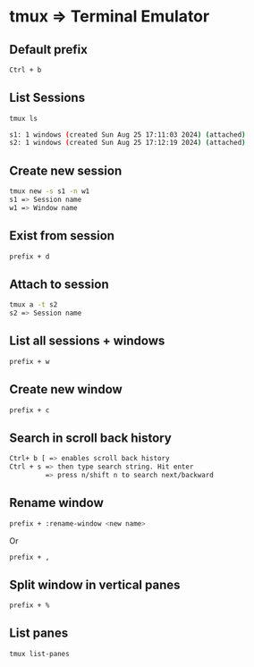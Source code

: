 # tmux => Terminal Emulator

## Default prefix
```bash
Ctrl + b
```
## List Sessions
```bash
tmux ls

s1: 1 windows (created Sun Aug 25 17:11:03 2024) (attached)
s2: 1 windows (created Sun Aug 25 17:12:19 2024) (attached)
```

## Create new session
```bash
tmux new -s s1 -n w1
s1 => Session name
w1 => Window name
```

## Exist from session
```bash
prefix + d
```
## Attach to session
```bash
tmux a -t s2
s2 => Session name
```
## List all sessions + windows
```bash
prefix + w
```
## Create new window
```bash
prefix + c
```

## Search in scroll back history
```bash
Ctrl+ b [ => enables scroll back history
Ctrl + s => then type search string. Hit enter
         => press n/shift n to search next/backward
```

## Rename window
```bash
prefix + :rename-window <new name>
```
Or

```bash
prefix + ,
```

## Split window in vertical panes
```bash
prefix + %
```

## List panes
```bash
tmux list-panes
```


